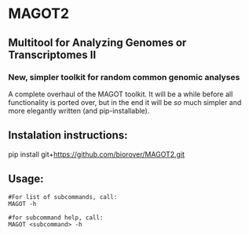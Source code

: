 # MAGOT2
## Multitool for Analyzing Genomes or Transcriptomes II
### New, simpler toolkit for random common genomic analyses
A complete overhaul of the MAGOT toolkit. It will be a while before all functionality is ported over, but in the end it will be *so* much simpler and more elegantly written (and pip-installable).

## Instalation instructions:
pip install git+https://github.com/biorover/MAGOT2.git

## Usage:
```
#For list of subcommands, call:
MAGOT -h

#for subcommand help, call:
MAGOT <subcommand> -h
```